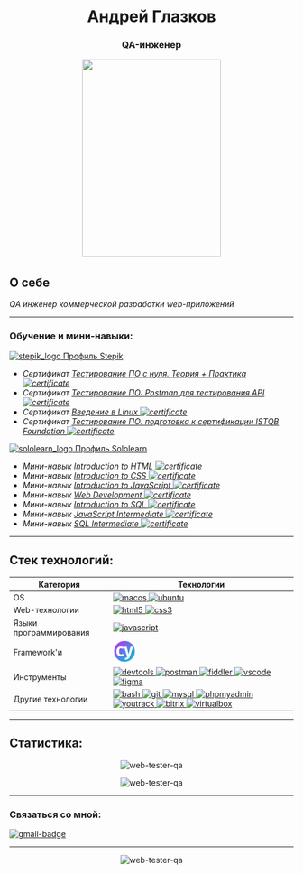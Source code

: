 <h1 align="center">Андрей Глазков</h1>

<h3 align="center">QA-инженер</h3>

<div align="center">
  <img src="https://blog.zohowebstatic.com/sites/zblogs/images/cliq/new-converted-2019-08.gif" width="70%" height="350"/>
</div>

<h2 align="left">О себе</h2>

<p><i>QA инженер коммерческой разработки web-приложений</i></p>

---

<h3 align="left">Обучение и мини-навыки:</h3>

<a href="https://stepik.org/users/849610946/profile?auth=login" target="_blank" rel="noreferrer">
  <img src="https://cdn.stepik.net/static/classic/ico/favicon_152.png?1748261922" alt="stepik_logo" width="15" height="15"/> Профиль Stepik
</a>
<ul>
  <li><i>Сертификат <a href="https://stepik.org/cert/2452737" target="_blank" rel="noreferrer">
  Тестирование ПО с нуля. Теория + Практика
  <img src="https://cdn-icons-png.flaticon.com/512/7238/7238706.png" alt="certificate" width="15" height="15"/>
  </a></i>
  </li>
  <li><i>Сертификат <a href="https://stepik.org/cert/2459883" target="_blank" rel="noreferrer">
  Тестирование ПО: Postman для тестирования API
  <img src="https://cdn-icons-png.flaticon.com/512/7238/7238706.png" alt="certificate" width="15" height="15"/>
  </a></i>
  </li>
  <li><i>Сертификат <a href="https://stepik.org/cert/2686810" target="_blank" rel="noreferrer">
  Введение в Linux
  <img src="https://cdn-icons-png.flaticon.com/512/7238/7238706.png" alt="certificate" width="15" height="15"/>
  </a></i>
  </li>
  <li><i>Сертификат <a href="https://stepik.org/cert/2815211" target="_blank" rel="noreferrer">
  Тестирование ПО: подготовка к сертификации ISTQB Foundation
  <img src="https://cdn-icons-png.flaticon.com/512/7238/7238706.png" alt="certificate" width="15" height="15"/>
  </a></i>
  </li>
</ul>

<a href="https://www.sololearn.com/ru/profile/30331923" target="_blank" rel="noreferrer">
  <img src="https://www.sololearn.com/Images/favicon.ico" alt="sololearn_logo" width="15" height="15"/> Профиль Sololearn
</a>
<ul>
  <li><i>Мини-навык <a href="https://www.sololearn.com/certificates/CC-HPQGKLBL" target="_blank" rel="noreferrer">
  Introduction to HTML
  <img src="https://cdn-icons-png.flaticon.com/512/7238/7238706.png" alt="certificate" width="15" height="15"/>
  </a></i>
  </li>
  <li><i>Мини-навык <a href="https://www.sololearn.com/certificates/CC-UUUAHJZ9" target="_blank" rel="noreferrer">
  Introduction to CSS
  <img src="https://cdn-icons-png.flaticon.com/512/7238/7238706.png" alt="certificate" width="15" height="15"/>
  </a></i>
  </li>
  <li><i>Мини-навык <a href="https://www.sololearn.com/certificates/CC-SQ5HSX11" target="_blank" rel="noreferrer">
  Introduction to JavaScript
  <img src="https://cdn-icons-png.flaticon.com/512/7238/7238706.png" alt="certificate" width="15" height="15"/>
  </a></i>
  </li>
  <li><i>Мини-навык <a href="https://www.sololearn.com/certificates/CC-A1KWEM5C" target="_blank" rel="noreferrer">
  Web Development
  <img src="https://cdn-icons-png.flaticon.com/512/7238/7238706.png" alt="certificate" width="15" height="15"/>
  </a></i>
  </li>
  <li><i>Мини-навык <a href="https://www.sololearn.com/certificates/CC-PPK4RPS5" target="_blank" rel="noreferrer">
  Introduction to SQL
  <img src="https://cdn-icons-png.flaticon.com/512/7238/7238706.png" alt="certificate" width="15" height="15"/>
  </a></i>
  </li>
  <li><i>Мини-навык <a href="https://www.sololearn.com/certificates/CC-I3ZYMMFN" target="_blank" rel="noreferrer">
  JavaScript Intermediate
  <img src="https://cdn-icons-png.flaticon.com/512/7238/7238706.png" alt="certificate" width="15" height="15"/>
  </a></i>
  </li>
  <li><i>Мини-навык <a href="https://www.sololearn.com/certificates/CC-IT4HCHM8" target="_blank" rel="noreferrer">
  SQL Intermediate
  <img src="https://cdn-icons-png.flaticon.com/512/7238/7238706.png" alt="certificate" width="15" height="15"/>
  </a></i>
  </li>
</ul>

---

<h2 align="left">Стек технологий:</h2>

<div class="skills-table">
<table align="center">
  <thead>
    <tr>
      <th>Категория</th>
      <th>Технологии</th>
    </tr>
  </thead>
  <tbody>
    <tr>
      <td>OS</td>
      <td>
        <a href="https://www.apple.com/" target="_blank" rel="noreferrer">
          <img src="https://devicon-website.vercel.app/api/apple/original.svg?color=%23EEEEEE" alt="macos" width="40" height="40"/>
        </a>
        <a href="https://ubuntu.com/" target="_blank" rel="noreferrer">
          <img src="https://devicon-website.vercel.app/api/ubuntu/plain.svg" alt="ubuntu" width="40" height="40"/>
        </a>
      </td>
    </tr>
    <tr>
      <td>Web-технологии</td>
      <td>
        <a href="https://www.w3.org/html/" target="_blank" rel="noreferrer">
          <img src="https://devicon-website.vercel.app/api/html5/original-wordmark.svg" alt="html5" width="40" height="40"/>
        </a>
        <a href="https://www.w3schools.com/css/" target="_blank" rel="noreferrer">
          <img src="https://devicon-website.vercel.app/api/css3/original-wordmark.svg" alt="css3" width="40" height="40"/>
        </a>
      </td>
    </tr>
    <tr>
      <td>Языки программирования</td>
      <td>
        <a href="https://developer.mozilla.org/en-US/docs/Web/JavaScript" target="_blank" rel="noreferrer">
          <img src="https://devicon-website.vercel.app/api/javascript/original.svg"" alt="javascript" width="40" height="40"/>
        </a>
      </td>
    </tr>
    <tr>
      <td>Framework'и</td>
      <td>
        <a href="https://www.cypress.io" target="_blank" rel="noreferrer">
          <img src="https://raw.githubusercontent.com/ijsto/cypress-snippets/master/images/logo.png" alt="cypress" width="40" height="40"/>
        </a>
      </td>
    </tr>
    <tr>
      <td>Инструменты</td>
      <td>
        <a href="https://developer.chrome.com/docs/devtools?hl=ru" target="_blank" rel="noreferrer">
          <img src="https://static-00.iconduck.com/assets.00/chrome-devtools-icon-512x512-8iaxdppx.png" alt="devtools" width="40" height="40"/>
        </a>
        <a href="https://postman.com" target="_blank" rel="noreferrer">
          <img src="https://www.vectorlogo.zone/logos/getpostman/getpostman-icon.svg" alt="postman" width="40" height="40"/>
        </a>
        <a href="https://www.telerik.com/fiddler" target="_blank" rel="noreferrer">
          <img src="https://static-00.iconduck.com/assets.00/fiddler-icon-512x512-rxak528l.png" alt="fiddler" width="40" height="40"/>
        </a>
        <a href="https://code.visualstudio.com/" target="_blank" rel="noreferrer">
          <img src="https://devicon-website.vercel.app/api/vscode/original.svg" alt="vscode" width="40" height="40"/>
        </a>
        <a href="https://www.figma.com/" target="_blank" rel="noreferrer">
          <img src="https://devicon-website.vercel.app/api/figma/original.svg" alt="figma" width="40" height="40"/>
        </a>
      </td>
    </tr>
    <tr>
      <td>Другие технологии</td>
      <td>
        <a href="https://www.gnu.org/software/bash/" target="_blank" rel="noreferrer">
          <img src="https://devicon-website.vercel.app/api/bash/original.svg" alt="bash" width="40" height="40"/>
        </a>
        <a href="https://git-scm.com/" target="_blank" rel="noreferrer">
          <img src="https://devicon-website.vercel.app/api/git/original.svg" alt="git" width="40" height="40"/>
        </a>
        <a href="https://www.mysql.com/" target="_blank" rel="noreferrer">
          <img src="https://devicon-website.vercel.app/api/mysql/original-wordmark.svg" alt="mysql" width="40" height="40"/>
        </a>
        <a href="https://www.phpmyadmin.net/" target="_blank" rel="noreferrer">
          <img src="https://static.cdnlogo.com/logos/p/61/phpmyadmin.png" alt="phpmyadmin" width="40" height="40"/>
        </a>
        <a href="https://www.jetbrains.com/ru-ru/youtrack/" target="_blank" rel="noreferrer">
          <img src="https://images.icon-icons.com/1381/PNG/512/youtrack_94894.png" alt="youtrack" width="40" height="40"/>
        </a>
        <a href="https://www.1c-bitrix.ru/" target="_blank" rel="noreferrer">
          <img src="https://cdn.worldvectorlogo.com/logos/bitrix.svg" alt="bitrix" width="40" height="40"/>
        </a>
        <a href="https://www.virtualbox.org/" target="_blank" rel="noreferrer">
          <img src="https://www.virtualbox.org/favicon.ico" alt="virtualbox" width="40" height="40"/>
        </a>
      </td>
    </tr>
  </tbody>
</table>
</div>

---

<h2 align="left">Статистика:</h2>

<div align="center"><p><img src="https://github-readme-streak-stats.herokuapp.com/?user=web-tester-qa&locale=ru" alt="web-tester-qa" width="70%"/></p></div>
<div align="center"><p><img src="https://github-readme-stats.vercel.app/api?username=web-tester-qa&show_icons=true&locale=ru" alt="web-tester-qa" width="70%"/></p></div>

<!-- <p align="center"> <a href="https://github.com/ryo-ma/github-profile-trophy"><img src="https://github-profile-trophy.vercel.app/?username=web-tester-qa" alt="web-tester-qa" /></a></p> -->

---

<h3 align="left">Связаться со мной:</h3>
<p align="left">
<div id="badges" align="left">
  <a href="" target="_blank" rel="noreferrer"> <img src="https://img.shields.io/badge/GMail-red?style=for-the-badge&logo=gmail&logoColor=white" alt="gmail-badge"/> </a>
</div>
</p>

---

<p align="center"> <img src="https://komarev.com/ghpvc/?username=web-tester-qa&label=Profile%20views&color=0e75b6&style=flat" alt="web-tester-qa" /> </p>
